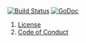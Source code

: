 [![Build Status](https://travis-ci.org/sevenate/letitgo.svg?branch=master)](https://travis-ci.org/sevenate/letitgo) [![GoDoc](https://godoc.org/github.com/sevenate/letitgo?status.svg)](https://godoc.org/github.com/sevenate/letitgo)

1. [License](LICENSE)
2. [Code of Conduct](CODE_OF_CONDUCT.md)
